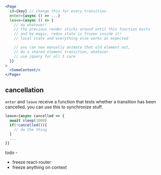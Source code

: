 ```jsx
<Page
  id={key} // change this for every transition
  enter={async () => ...}
  leave={async () => {
    // do whatever!
    // the previous render sticks around until this function exits
    // and by magic, redux state is frozen inside it!
    // local state and everything else works as expected

    // you can now manually animate that old element out,
    // do a shared element transition, whatever.
    // use jquery for all I care
  }}
>
  <SomeContent/>
</Page>
```

cancellation
---

`enter` and `leave` receive a function that tests whether
a transition has been cancelled. you can use this to synchronize stuff.

```jsx
leave={async cancelled => {
  await sleep(1000)
  if(!cancelled()){
    // do the thing
  }
  ...
}}
```

todo -

* freeze react-router
* freeze anything on context
